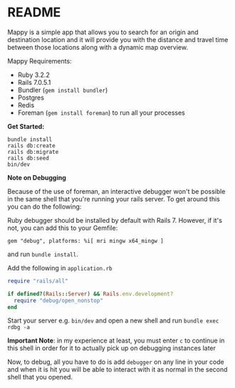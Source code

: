 # README

Mappy is a simple app that allows you to search for an origin and destination location and it will provide you with the distance and travel time between those locations along with a dynamic map overview.

Mappy Requirements:

- Ruby 3.2.2
- Rails 7.0.5.1
- Bundler (`gem install bundler`)
- Postgres
- Redis
- Foreman (`gem install foreman`) to run all your processes

**Get Started:**

```
bundle install
rails db:create
rails db:migrate
rails db:seed
bin/dev
```

**Note on Debugging**

Because of the use of foreman, an interactive debugger won't be possible in the same shell that you're running your rails server. To get around this you can do the following:

Ruby debugger should be installed by default with Rails 7. However, if it's not, you can add this to your Gemfile:

`gem "debug", platforms: %i[ mri mingw x64_mingw ]`

and run `bundle install`.

Add the following in `application.rb`

```ruby
require "rails/all"

if defined?(Rails::Server) && Rails.env.development?
  require "debug/open_nonstop"
end
```

Start your server e.g. `bin/dev` and open a new shell and run `bundle exec rdbg -a`

**Important Note**: in my experience at least, you must enter `c` to continue in this shell in order for it to actually pick up on debugging instances later

Now, to debug, all you have to do is add `debugger` on any line in your code and when it is hit you will be able to interact with it as normal in the second shell that you opened.
